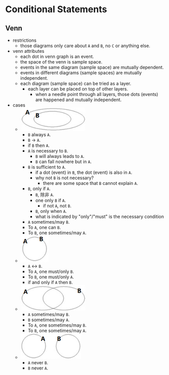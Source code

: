 # Conditional Statements

## Venn

-   restrictions
    -   those diagrams only care about `A` and `B`, no `C` or anything else.
-   venn attributes
    -   each dot in venn graph is an event.
    -   the space of the venn is sample space.
    -   events in the same diagram (sample space) are mutually dependent.
    -   events in different diagrams (sample spaces) are mutually independent.
    -   each diagram (sample space) can be tried as a layer.
        -   each layer can be placed on top of other layers.
            -   when a needle point through all layers, those dots (events) are happened and mutually independent.
-   cases
    -   ![](img/2021-03-21-19-32-52.png)
        -   `B` always `A`.
        -   `B` -> `A`.
        -   if `B` then `A`.
        -   `A` is necessary to `B`.
            -   `B` will always leads to `A`.
            -   `B` can fall nowhere but in `A`.
        -   `B` is sufficient to `A`.
            -   if a dot (event) in `B`, the dot (event) is also in `A`.
            -   why not `B` is not necessary?
                -   there are some space that `B` cannot explain `A`.
        -   `B`, only if `A`.
            -   `B`, 除非 `A`.
            -   one only `B` if `A`.
                -   if not `A`, not `B`.
            -   `B`, only when `A`.
            -   what is indicated by "only"/"must" is the necessary condition
        -   `A` sometimes/may `B`.
        -   To `A`, one can `B`.
        -   To `B`, one sometimes/may `A`.
    -   ![](img/2021-03-21-19-42-56.png)
        -   `A` <-> `B`.
        -   To `A`, one must/only `B`.
        -   To `B`, one must/only `A`.
        -   if and only if `A` then `B`.
    -   ![](img/2021-03-21-19-34-53.png)
        -   `A` sometimes/may `B`.
        -   `B` sometimes/may `A`.
        -   To `A`, one sometimes/may `B`.
        -   To `B`, one sometimes/may `A`.
    -   ![](img/2021-03-21-19-36-06.png)
        -   `A` never `B`.
        -   `B` never `A`.
